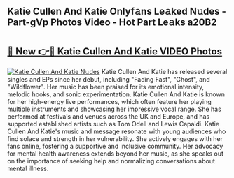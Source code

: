 ## Katie Cullen And Katie Onlyf𝚊ns Le𝚊ked N𝚞des - Part-gVp Photos Video - Hot Part Le𝚊ks a20B2

# <h2><a href="http://ab54741.deff.icu/?id=Katie+Cullen+And+Katie">🔗 New 👉🔴 Katie Cullen And Katie VIDEO Photos</a></h2>

[![Katie Cullen And Katie N𝚞des](https://i.imgur.com/rIISA9y.gif)](http://ab54741.deff.icu/?id=Katie+Cullen+And+Katie)
Katie Cullen And Katie has released several singles and EPs since her debut, including "Fading Fast", "Ghost", and "Wildflower". Her music has been praised for its emotional intensity, melodic hooks, and sonic experimentation. Katie Cullen And Katie is known for her high-energy live performances, which often feature her playing multiple instruments and showcasing her impressive vocal range. She has performed at festivals and venues across the UK and Europe, and has supported established artists such as Tom Odell and Lewis Capaldi. Katie Cullen And Katie's music and message resonate with young audiences who find solace and strength in her vulnerability. She actively engages with her fans online, fostering a supportive and inclusive community. Her advocacy for mental health awareness extends beyond her music, as she speaks out on the importance of seeking help and normalizing conversations about mental illness.
